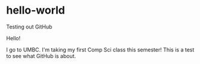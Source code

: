 # hello-world
Testing out GitHub

Hello!

I go to UMBC. I'm taking my first Comp Sci class this semester!
This is a test to see what GitHub is about.
